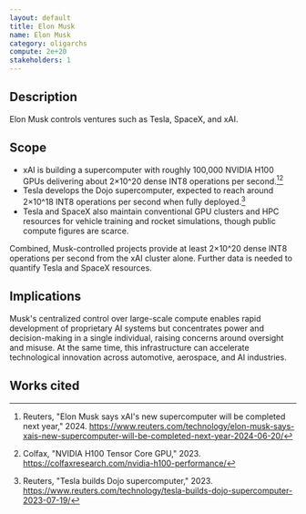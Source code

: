 ```yaml
---
layout: default
title: Elon Musk
name: Elon Musk
category: oligarchs
compute: 2e+20
stakeholders: 1
---
```


## Description
Elon Musk controls ventures such as Tesla, SpaceX, and xAI.

## Scope
- xAI is building a supercomputer with roughly 100,000 NVIDIA H100 GPUs delivering about 2×10^20 dense INT8 operations per second.[^1][^2]
- Tesla develops the Dojo supercomputer, expected to reach around 2×10^18 INT8 operations per second when fully deployed.[^3]
- Tesla and SpaceX also maintain conventional GPU clusters and HPC resources for vehicle training and rocket simulations, though public compute figures are scarce.

Combined, Musk-controlled projects provide at least 2×10^20 dense INT8 operations per second from the xAI cluster alone. Further data is needed to quantify Tesla and SpaceX resources.

## Implications
Musk's centralized control over large-scale compute enables rapid development of proprietary AI systems but concentrates power and decision-making in a single individual, raising concerns around oversight and misuse. At the same time, this infrastructure can accelerate technological innovation across automotive, aerospace, and AI industries.

## Works cited
[^1]: Reuters, "Elon Musk says xAI's new supercomputer will be completed next year," 2024. <https://www.reuters.com/technology/elon-musk-says-xais-new-supercomputer-will-be-completed-next-year-2024-06-20/>
[^2]: Colfax, "NVIDIA H100 Tensor Core GPU," 2023. <https://colfaxresearch.com/nvidia-h100-performance/>
[^3]: Reuters, "Tesla builds Dojo supercomputer," 2023. <https://www.reuters.com/technology/tesla-builds-dojo-supercomputer-2023-07-19/>
